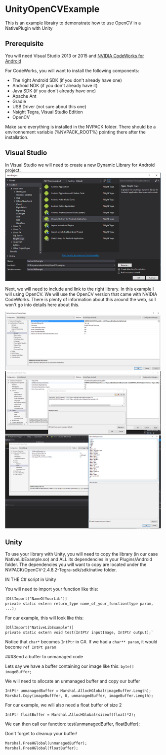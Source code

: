 # UnityOpenCVExample

This is an example librairy to demonstrate how to use OpenCV in a NativePlugin with Unity

## Prerequisite
You will need Visual Studio 2013 or 2015 and [NVIDIA CodeWorks for Android](https://developer.nvidia.com/codeworks-android)

For CodeWorks, you will want to install the following components: 
* The right Android SDK (if you don't already have one)
* Android NDK (if you don't already have it)
* Java SDK (if you don't already have one)
* Apache Ant
* Gradle
* USB Driver (not sure about this one)
* Nsight Tegra, Visual Studio Edition
* OpenCV

Make sure everything is installed in the NVPACK folder. There should be a environnement variable (%NVPACK_ROOT%) pointing there after the installation.

## Visual Studio

In Visual Studio we will need to create a new Dynamic Library for Android project.
![Dynamic Library for Android](https://github.com/Alex0216/UnityOpenCVExample/blob/master/picture/1.PNG)

Next, we will need to include and link to the right library. In this example I will using OpenCV.
We will use the OpenCV version that came with NVIDIA CodeWorks. There is plenty of information about this around the web, so I won't go into details here about this.

![C/C++ - General/Additional Include Directories](https://github.com/Alex0216/UnityOpenCVExample/blob/master/picture/2.PNG)
![](https://github.com/Alex0216/UnityOpenCVExample/blob/master/picture/3.PNG)
![](https://github.com/Alex0216/UnityOpenCVExample/blob/master/picture/4.PNG)

## Unity

To use your library with Unity, you will need to copy the library (in our case NativeLibExample.so) and ALL its dependencies in your Plugins/Android folder. The dependencies you will want to copy are located under the NVPACK/OpenCV-2.4.8.2-Tegra-sdk/sdk/native folder.

IN THE C# script in Unity

You will need to import your function like this:

    [DllImport("NameOfYourLib")]
    private static extern return_type name_of_your_function(type param, ...);

For our example, this will look like this:

    [DllImport("NativeLibExample")]
    private static extern void test(IntPtr inputImage, IntPtr output);`

Notice that `char*` becomes `IntPtr` in C#. If we had a `char** param`, it would
become `ref IntPt param`

###Send a buffer to unmanaged code

Lets say we have a buffer containing our image like this:
`byte[] imageBuffer;`

We will need to allocate an unmanaged buffer and copy our buffer

    IntPtr unmanagedBuffer = Marshal.AllocHGlobal(imageBuffer.Length);
    Marshal.Copy(imageBufffer, 0, unmanagedBuffer, imageBuffer.Length);

For our example, we will also need a float buffer of size 2

    IntPtr floatBuffer = Marshal.AllocHGlobal(sizeof(float)*2);

We can then call our function:
    test(unmanagedBuffer, floatBuffer);

Don't forget to cleanup your buffer!

    Marshal.FreeHGlobal(unmanagedBuffer);
    Marshal.FreeHGlobal(floatBuffer);
